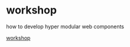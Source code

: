 # workshop
how to develop hyper modular web components

[workshop](https://serapath.github.io/workshop-hypermodular-webcomponents/)

